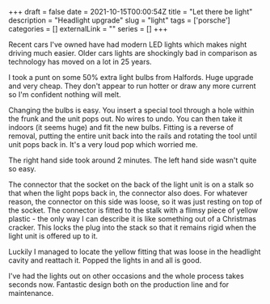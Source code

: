 +++ 
draft = false
date = 2021-10-15T00:00:54Z
title = "Let there be light"
description = "Headlight upgrade"
slug = "light" 
tags = ['porsche']
categories = []
externalLink = ""
series = []
+++

Recent cars I've owned have had modern LED lights which makes night driving much easier. Older cars lights are shockingly bad in comparison as technology has moved on a lot in 25 years.

I took a punt on some 50% extra light bulbs from Halfords. Huge upgrade and very cheap. They don't appear to run hotter or draw any more current so I'm confident nothing will melt.

Changing the bulbs is easy. You insert a special tool through a hole within the frunk and the unit pops out. No wires to undo. You can then take it indoors (it seems huge) and fit the new bulbs. Fitting is a reverse of removal, putting the entire unit back into the rails and rotating the tool until unit pops back in. It's a very loud pop which worried me.

The right hand side took around 2 minutes. The left hand side wasn't quite so easy.

The connector that the socket on the back of the light unit is on a stalk so that when the light pops back in, the connector also does. For whatever reason, the connector on this side was loose, so it was just resting on top of the socket. The connector is fitted to the stalk with a flimsy piece of yellow plastic - the only way I can describe it is like something out of a Christmas cracker. This locks the plug into the stack so that it remains rigid when the light unit is offered up to it. 

Luckily I managed to locate the yellow fitting that was loose in the headlight cavity and reattach it. Popped the lights in and all is good.

I've had the lights out on other occasions and the whole process takes seconds now. Fantastic design both on the production line and for maintenance.